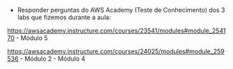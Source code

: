- Responder perguntas do AWS Academy (Teste de Conhecimento) dos 3 labs que fizemos durante a aula:

https://awsacademy.instructure.com/courses/23541/modules#module_254170
    - Módulo 5

https://awsacademy.instructure.com/courses/24025/modules#module_259536
    - Módulo 2
    - Módulo 4
